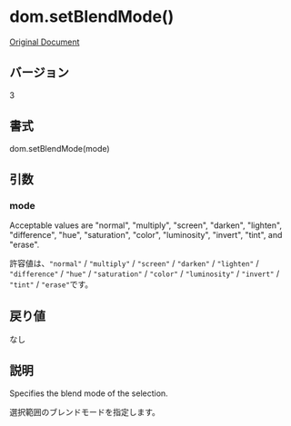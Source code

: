 # dom.setBlendMode()

[Original Document](http://help.adobe.com/en_US/fireworks/cs/extend/WS5b3ccc516d4fbf351e63e3d1183c94856c-7afc.html)

## バージョン

3

## 書式

dom.setBlendMode(mode)

## 引数

### mode

Acceptable values are "normal", "multiply", "screen", "darken", "lighten", "difference", "hue", "saturation", "color", "luminosity", "invert", "tint", and "erase".

許容値は、```"normal"``` / ```"multiply"``` / ```"screen"``` / ```"darken"``` / ```"lighten"``` / ```"difference"``` / ```"hue"``` / ```"saturation"``` / ```"color"``` / ```"luminosity"``` / ```"invert"``` / ```"tint"``` / ```"erase"```です。

## 戻り値

なし

## 説明

Specifies the blend mode of the selection. 

選択範囲のブレンドモードを指定します。
